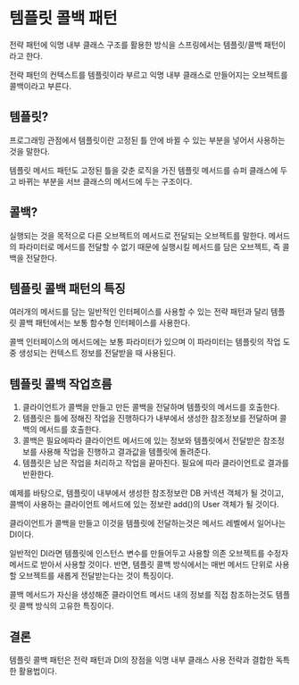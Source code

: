 # 템플릿 콜백 패턴
전략 패턴에 익명 내부 클래스 구조를 활용한 방식을 스프링에서는 템플릿/콜백 패턴이라고 한다.

전략 패턴의 컨텍스트를 템플릿이라 부르고 익명 내부 클래스로 만들어지는 오브젝트를 콜백이라고 부른다.

## 템플릿?
프로그래밍 관점에서 템플릿이란 고정된 틀 안에 바뀔 수 있는 부분을 넣어서 사용하는 것을 말한다.

템플릿 메서드 패턴도 고정된 틀을 갖춘 로직을 가진 템플릿 메서드를 슈퍼 클래스에 두고
바뀌는 부분을 서브 클래스의 메서드에 두는 구조이다.

## 콜백?
실행되는 것을 목적으로 다른 오브젝트의 메서드로 전달되는 오브젝트를 말한다.
메서드의 파라미터로 메서드를 전달할 수 없기 때문에 실행시킬 메서드를 담은 오브젝트, 즉 콜백을 전달한다.

## 템플릿 콜백 패턴의 특징
여러개의 메서드를 담는 일반적인 인터페이스를 사용할 수 있는 전략 패턴과 달리
템플릿 콜백 패턴에서는 보통 함수형 인터페이스를 사용한다.

콜백 인터페이스의 메서드에는 보통 파라미터가 있으며 이 파라미터는 템플릿의 작업 도중 생성되는 컨텍스트 정보를 전달받을 때 사용된다.

## 템플릿 콜백 작업흐름
1. 클라이언트가 콜백을 만들고 만든 콜백을 전달하며 템플릿의 메서드를 호출한다.
2. 템플릿은 틀에 정해진 작업을 진행하다가 내부에서 생성한 참조정보를 전달하며 콜백의 메서드를 호출한다.
3. 콜백은 필요에따라 클라이언트 메서드에 있는 정보와 템플릿에서 전달받은 참조정보를 사용해 작업을 진행하고 결과값을 템플릿에 돌려준다.
4. 템플릿은 남은 작업을 처리하고 작업을 끝마친다. 필요에 따라 클라이언트로 결과를 반환한다.

예제를 바탕으로,
템플릿이 내부에서 생성한 참조정보란 DB 커넥션 객체가 될 것이고,
콜백이 사용하는 클라이언트 메서드에 있는 정보란 add()의 User 객체가 될 것이다.

클라이언트가 콜백을 만들고 이것을 템플릿에 전달하는것은 메서드 레벨에서 일어나는 DI이다.

일반적인 DI라면 템플릿에 인스턴스 변수를 만들어두고 사용할 의존 오브젝트를 수정자 메서드로 받아서 사용할 것이다.
반면, 템플릿 콜백 방식에서는 매번 메서드 단위로 사용할 오브젝트를 새롭게 전달받는다는 것이 특징이다.

콜백 메서드가 자신을 생성해준 클라이언트 메서드 내의 정보를 직접 참조하는것도 템플릿 콜백 방식의 고유한 특징이다.

## 결론
템플릿 콜백 패턴은 전략 패턴과 DI의 장점을 익명 내부 클래스 사용 전략과 결합한 독특한 활용법이다.